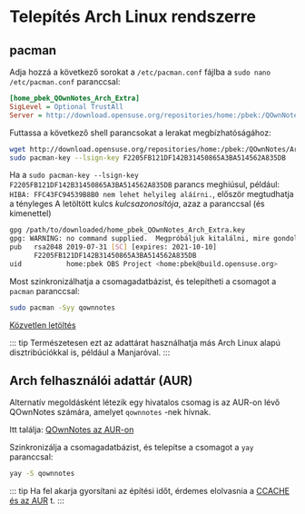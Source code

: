 # Telepítés Arch Linux rendszerre

## pacman

Adja hozzá a következő sorokat a `/etc/pacman.conf` fájlba a `sudo nano /etc/pacman.conf` paranccsal:

```ini
[home_pbek_QOwnNotes_Arch_Extra]
SigLevel = Optional TrustAll
Server = http://download.opensuse.org/repositories/home:/pbek:/QOwnNotes/Arch_Extra/$arch
```

Futtassa a következő shell parancsokat a lerakat megbízhatóságához:

```bash
wget http://download.opensuse.org/repositories/home:/pbek:/QOwnNotes/Arch_Extra/x86_64/home_pbek_QOwnNotes_Arch_Extra.key -O - | sudo pacman-key --add -
sudo pacman-key --lsign-key F2205FB121DF142B31450865A3BA514562A835DB
```

Ha a `sudo pacman-key --lsign-key F2205FB121DF142B31450865A3BA514562A835DB` parancs meghiúsul, például: `HIBA: FFC43FC94539B8B0 nem lehet helyileg aláírni.`, először megtudhatja a tényleges A letöltött kulcs *kulcsazonosítója*, azaz a paranccsal (és kimenettel)

```bash
gpg /path/to/downloaded/home_pbek_QOwnNotes_Arch_Extra.key
gpg: WARNING: no command supplied.  Megpróbáljuk kitalálni, mire gondol ...
pub   rsa2048 2019-07-31 [SC] [expires: 2021-10-10]
      F2205FB121DF142B31450865A3BA514562A835DB
uid           home:pbek OBS Project <home:pbek@build.opensuse.org>
```

Most szinkronizálhatja a csomagadatbázist, és telepítheti a csomagot a `pacman` paranccsal:

```bash
sudo pacman -Syy qownnotes
```

[Közvetlen letöltés](https://build.opensuse.org/package/binaries/home:pbek:QOwnNotes/desktop/Arch_Extra)

::: tip
Természetesen ezt az adattárat használhatja más Arch Linux alapú disztribúciókkal is, például a Manjaróval.
:::

## Arch felhasználói adattár (AUR)

Alternatív megoldásként létezik egy hivatalos csomag is az AUR-on lévő QOwnNotes számára, amelyet `qownnotes` -nek hívnak.

Itt találja: [QOwnNotes az AUR-on](https://aur.archlinux.org/packages/qownnotes)

Szinkronizálja a csomagadatbázist, és telepítse a csomagot a `yay` paranccsal:

```bash
yay -S qownnotes
```

::: tip
Ha fel akarja gyorsítani az építési időt, érdemes elolvasnia a [CCACHE és az AUR](https://www.reddit.com/r/archlinux/comments/6vez44/a_small_tip_if_you_compile_from_aur/) t.
:::
